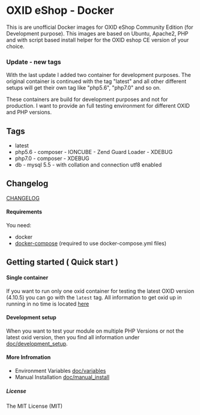 OXID eShop - Docker
===========

This is are unofficial Docker images for OXID eShop Community Edition (for Development purpose).
This images are based on Ubuntu, Apache2, PHP and with script based install helper for the OXID eshop CE version of your
choice.

### Update - new tags
With the last update I added two container for development purposes. The original container is continued with the tag
"latest" and all other different setups will get their own tag like "php5.6", "php7.0" and so on.

These containers are build for development purposes and not for production. I want to provide an full testing environment
for different OXID and PHP versions.

## Tags
* latest
* php5.6 - composer - IONCUBE - Zend Guard Loader - XDEBUG
* php7.0 - composer - XDEBUG
* db - mysql 5.5 - with collation and connection utf8 enabled

## Changelog

[CHANGELOG](http://mesa.github.io/oxid/CHANGELOG)


#### Requirements ####
You need:
- docker
- [docker-compose](https://docs.docker.com/compose/) (required to use docker-compose.yml files)

## Getting started ( Quick start ) ##

#### Single container
If you want to run only one oxid container for testing the latest OXID version (4.10.5) you can go with
the ```latest``` tag. All information to get oxid up in running in no time is located
[here](http://mesa.github.io/oxid/doc/old_setup)

#### Development setup
When you want to test your module on multiple PHP Versions or not the latest oxid version, then you find all information
under [doc/development_setup](http://mesa.github.io/oxid/doc/development_setup).


#### More Infromation
- Environment Variables [doc/variables](http://mesa.github.io/oxid/doc/variables)
- Manual Installation [doc/manual_install](http://mesa.github.io/oxid/doc/manual_install)

##### License #####
The MIT License (MIT)